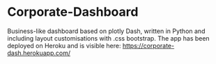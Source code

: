 # Corporate-Dashboard
Business-like dashboard based on plotly Dash, written in Python and including layout customisations with .css bootstrap.
The app has been deployed on Heroku and is visible here: https://corporate-dash.herokuapp.com/
